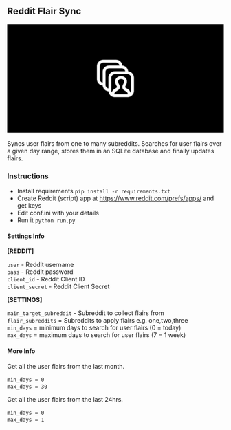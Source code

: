 ## Reddit Flair Sync

![](i.jpg)

Syncs user flairs from one to many subreddits. Searches for user flairs over a given day range, stores them in an SQLite database and finally updates flairs.

### Instructions

-   Install requirements `pip install -r requirements.txt`
-   Create Reddit (script) app at https://www.reddit.com/prefs/apps/ and get keys
-   Edit conf.ini with your details
-   Run it `python run.py`

#### Settings Info

**[REDDIT]**

`user` - Reddit username  
`pass` - Reddit password  
`client_id` - Reddit Client ID  
`client_secret` - Reddit Client Secret  

**[SETTINGS]**

`main_target_subreddit` - Subreddit to collect flairs from  
`flair_subreddits` = Subreddits to apply flairs e.g. one,two,three  
`min_days` = minimum days to search for user flairs (0 = today)  
`max_days` = maximum days to search for user flairs (7 = 1 week)

#### More Info

Get all the user flairs from the last month.

    min_days = 0
    max_days = 30

Get all the user flairs from the last 24hrs.

    min_days = 0
    max_days = 1
